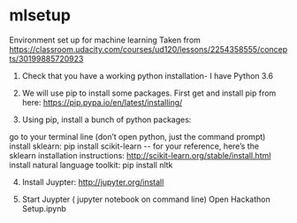 # mlsetup
Environment set up for machine learning
Taken from https://classroom.udacity.com/courses/ud120/lessons/2254358555/concepts/30199885720923


1.  Check that you have a working python installation- I have Python 3.6

2. We will use pip to install some packages. First get and install pip from here: https://pip.pypa.io/en/latest/installing/


3. Using pip, install a bunch of python packages:

go to your terminal line (don’t open python, just the command prompt)
install sklearn: pip install scikit-learn
-- for your reference, here’s the sklearn installation instructions: http://scikit-learn.org/stable/install.html
install natural language toolkit: pip install nltk

4.  Install Juypter:  http://jupyter.org/install

5.  Start Juypter ( jupyter notebook on command line) Open Hackathon Setup.ipynb 